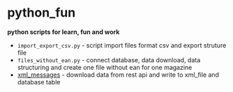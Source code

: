# python_fun
**python scripts for learn, fun and work**

* `import_export_csv.py` - script import files format csv and export struture file <br>
* `files_without_ean.py` - connect database, data download, data structuring and create one file without ean for one magazine <br>
* [xml_messages](#xml_messages) - download data from rest api and write to xml_file and database table
